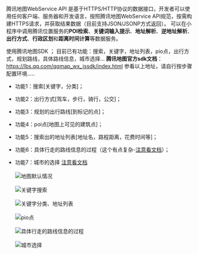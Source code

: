 
腾讯地图WebService API 是基于HTTPS/HTTP协议的数据接口，开发者可以使用任何客户端、服务器和开发语言，按照腾讯地图WebService API规范，按需构建HTTPS请求，并获取结果数据（目前支持JSON/JSONP方式返回）。
可以在小程序中调用腾讯位置服务的**POI检索**、**关键词输入提示**、**地址解析**、**逆地址解析**、**出行方式**、**行政区划**和**距离时间计算**等数据服务。 <br>

使用腾讯地图SDK ； 目前已有功能：搜索，关键字，地址列表，pio点，出行方式，规划路线，具体路线信息，城市选择...
**腾讯地图官方sdk文档**：  https://lbs.qq.com/qqmap_wx_jssdk/index.html
参看以上地址，请自行按步骤配置环境.....

- 功能1：搜索[关键字，分类]；
- 功能2：出行方式[驾车，步行，骑行，公交]；
- 功能3：规划的出行路线[到标记的点]；
- 功能4：poi点[地图上可见的建筑点]；
- 功能5：搜索出的地址列表[地址名，路程距离，花费时间等]；
- 功能6：具体行走的路线信息的过程（这个有点复杂-[注意看文档](https://lbs.qq.com/webservice_v1/guide-road.html)）；
- 功能7：城市的选择 [注意看文档](https://lbs.qq.com/webservice_v1/guide-region.html) <br>  
![![地图默认情况][1]][2] <br>  
![关键字搜索][3] <br>  
![关键字分类、地址列表][4] <br>  
![pio点][5] <br>  
![具体行走的路线信息的过程][6] <br>  
![城市选择][7] <br>  

  [1]: https://img-blog.csdnimg.cn/20190102153648257.png
  [2]: https://img-blog.csdnimg.cn/20190102153648257.png
  [3]: https://img-blog.csdnimg.cn/2019010215372291.png
  [4]: https://img-blog.csdnimg.cn/20190102153804472.png
  [5]: https://img-blog.csdnimg.cn/20190102153845166.png
  [6]: https://img-blog.csdnimg.cn/20190103170636968.png
  [7]: https://img-blog.csdnimg.cn/2019011111263548.png
